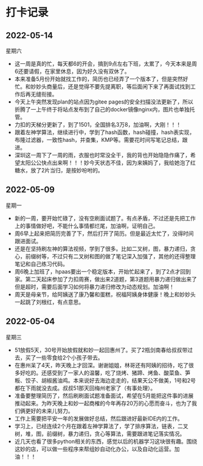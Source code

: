 # 打卡记录

## 2022-05-14

星期六

* 这一周是真的忙，每天都6的开会，搞到9点左右下班，太累了，今天本来是周6还要请假，在家里休息，因为好久没有双休了。
* 本来准备5月份开始就找工作的，简历也已经弄了一个版本了，但是突然好忙。和妙妙头商量后，还是觉得不要先提离职，等后面闲下来了再面试找到工作后再无缝衔接。
* 今天上午突然发现plan的站点因为gitee pages的安全扫描没法更新了，所以折腾了一上午终于将站点发布到了自己的docker镜像nginx内，图片也单独托管。
* 力扣的天梯分更新了，到了1501，全国排名3万8，加油啊，大刚！！！
* 跟着左神学算法，继续进行中，学到了hash函数，hash碰撞，hash表实现，布隆过滤器，一致性hash，并查集，KMP等。需要花时间写笔记总结，跟进。
* 深圳这一周下了一周的雨，衣服也时常没全干，我的背也开始隐隐作痛了，希望太阳公公快点出来啊！！！妙今天状态不佳，因为来姨妈了，我给她泡了红糖水，放了2片当归，是按妙吩咐的。

## 2022-05-09

星期一

* 新的一周，要开始忙碌了，没有空刷面试题了。有点矛盾，不过还是先把工作上的事情做好吧，不能什么事情都烂尾，加油啊，证明自己。
* 周6早上起来把简历完善了下，然后打开了简历。但是最近太忙了，没得时间跟进面试。
* 还是在坚持刷左神的算法视频，学到了很多。比如二叉树，图，暴力递归，贪心，前缀树等，不过只有二叉树和图的做了笔记深入加强了，其他的还得整理笔记和自己练习代码。
* 周6晚上加班了，hpaas要出一个稳定版本，开始忙起来了，到了2点才回到家。第二天起床参加了力扣周赛，做出来2道题，第3道题用暴力递归做出来了但是超时，需要后面学习如何将暴力递归修改为动态规划。加油啊！
* 周天是母亲节，给阿姨送了康乃馨和蛋糕，祝福阿姨身体健康！晚上和妙妙头一起跳了刘根红，有点意思。

## 2022-05-04

星期三

* 51放假5天，30号开始放假就和妙一起回惠州了。买了2瓶剑南春给叔叔带过去，买了一些零食给2个小孩子带去。
* 在惠州呆了4天，昨天晚上才回深。谢谢姐姐，林哥还有阿姨的招待，吃了很多好吃的。还感受到了一家人的温馨，吃了烧烤、猪蹄、烤鱼、酸菜鱼、笋粄、饺子、胡椒酱油鸡。本来说好去海边走走的，结果天公不做美，1号和2号都在下雨就没去成。叔叔51那天回梅州老家了（有事处理）。
* 准备要整理简历了，然后刷刷面试题准备面试，希望在5月能把这件事的进展推动起来。为昨天晚上和妙一起商榷的今年再存20万的心愿而奋斗，也为了我们俩更好的未来儿努力。
* 工作上需要把平安一年的发展做好总结，然后跟进好最新IDE内的工作。
* 学习上，已经连续2个月在跟着左神学算法了，学了排序算法，链表，二叉树，堆，图，前缀树，暴力递归，贪心等算法，需要跟进笔记落实情况。
* 近几天也看了很多python相关的东西，感觉以后的机器学习这块很有趣。围绕这妙的店，可以做一些程序来帮组妙自动化办公，以及自动化运营。加油！！！